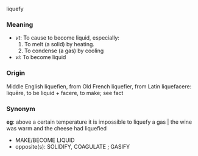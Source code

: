 liquefy
### Meaning
+ _vt_: To cause to become liquid, especially:
   1. To melt (a solid) by heating.
   2. To condense (a gas) by cooling
+ _vi_: To become liquid

### Origin

Middle English liquefien, from Old French liquefier, from Latin liquefacere: liquēre, to be liquid + facere, to make; see fact

### Synonym

__eg__: above a certain temperature it is impossible to liquefy a gas | the wine was warm and the cheese had liquefied

+ MAKE/BECOME LIQUID
+ opposite(s): SOLIDIFY, COAGULATE ; GASIFY


